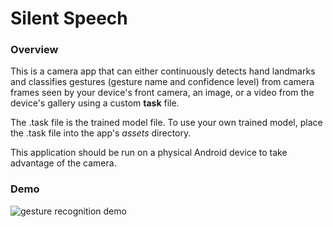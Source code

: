 # Silent Speech

### Overview

This is a camera app that can either continuously detects hand landmarks and classifies gestures (gesture name and confidence level) from camera frames seen by your device's front camera, an image, or a video from the device's gallery using a custom **task** file.

The .task file is the trained model file. To use your own trained model, place the .task file into the app's _assets_ directory.

This application should be run on a physical Android device to take advantage of the camera.

### Demo

![gesture recognition demo](gesturerec.gif?raw=true "Gesture Recognition Demo")